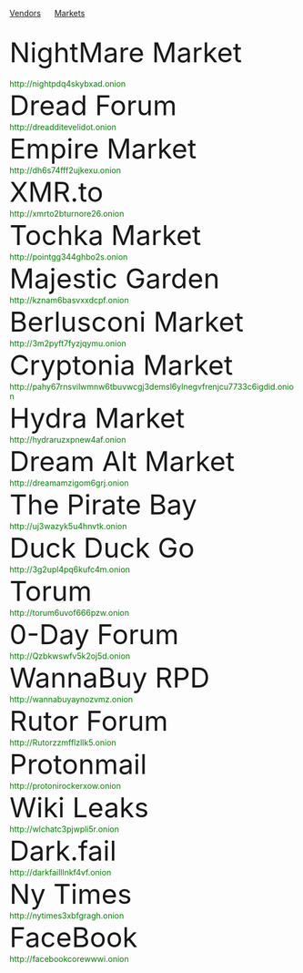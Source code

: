 <html lang="en-US">
  <head>
	  <meta charset="UTF-8">
          <meta name="viewport" content="width=device-width, initial-scale=1.0, maximum-scale=1.0, minimum-scale=1.0">
          <meta property="og:title" content="Practical Onions Links" />
          <meta name="twitter:title" content="Practical Onions Links" />
          <meta name="description" content="Includes the most current links to markets and vendors shops. Also includes some of the more popular vendor's public key as well market public key">
    <link rel="stylesheet" href="/hacker/assets/css/style.css?v=e193e8e825d1db5b6c1761cb8026a0d6f0e29142">
    <title>Practical Onions</title>
  </head>
    <body>
	    <p>
                    <a href="./Vendors.html" style="margin-right:20px">Vendors</a>
                    <a href="./Markets" style="margin-right:20px">Markets</a>
	    </p><br>
      <font size="10">NightMare Market</font><br><br>
            <font color="green">http://nightpdq4skybxad.onion</font><br>
      <font size="10">Dread Forum</font><br>
            <font color="green">http://dreadditevelidot.onion</font><br>
      <font size="10">Empire Market</font><br>
            <font color="green">http://dh6s74fff2ujkexu.onion</font><br>
      <font size="10">XMR.to</font><br>
            <font color="green">http://xmrto2bturnore26.onion</font><br>
      <font size="10">Tochka Market</font><br>
            <font color="green">http://pointgg344ghbo2s.onion</font><br>
      <font size="10">Majestic Garden</font><br>
            <font color="green">http://kznam6basvxxdcpf.onion</font><br>
      <font size="10">Berlusconi Market</font><br>
	          <font color="green">http://3m2pyft7fyzjqymu.onion</font><br>
      <font size="10">Cryptonia Market</font><br>
            <font color="green">http://pahy67rnsvilwmnw6tbuvwcgj3demsl6ylnegvfrenjcu7733c6igdid.onion</font><br>
      <font size="10">Hydra Market</font><br>
	          <font color="green">http://hydraruzxpnew4af.onion</font><br>
      <font size="10">Dream Alt Market</font><br>
	          <font color="green">http://dreamamzigom6grj.onion</font><br>
      <font size="10">The Pirate Bay</font><br>
            <font color="green">http://uj3wazyk5u4hnvtk.onion</font><br>   
      <font size="10">Duck Duck Go</font><br>
            <font color="green">http://3g2upl4pq6kufc4m.onion</font><br>
      <font size="10">Torum</font><br>
            <font color="green">http://torum6uvof666pzw.onion</font><br>
      <font size="10">0-Day Forum</font><br>
            <font color="green">http://Qzbkwswfv5k2oj5d.onion</font><br>
      <font size="10">WannaBuy RPD</font><br>
            <font color="green">http://wannabuyaynozvmz.onion</font><br>
      <font size="10">Rutor Forum</font><br>
             <font color="green">http://Rutorzzmfflzllk5.onion</font><br>
      <font size="10">Protonmail</font><br>
             <font color="green">http://protonirockerxow.onion</font><br>
      <font size="10">Wiki Leaks</font><br>
             <font color="green">http://wlchatc3pjwpli5r.onion</font><br>  
      <font size="10">Dark.fail</font><br>
             <font color="green">http://darkfailllnkf4vf.onion</font><br>
      <font size="10">Ny Times</font><br>
             <font color="green">http://nytimes3xbfgragh.onion</font><br>
      <font size="10">FaceBook</font><br>
             <font color="green">http://facebookcorewwwi.onion</font><br>
    </body>
</html>
